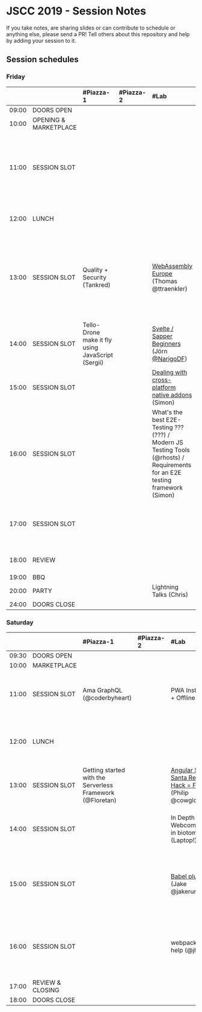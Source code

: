 # JSCC 2019 - Session Notes

If you take notes, are sharing slides or can contribute to schedule or anything
else, please send a PR! Tell others about this repository and help by adding
your session to it.

## Session schedules

### Friday

|       |                       | #Piazza-1                                         | #Piazza-2 | #Lab                                                                                                                          | #Workshop                                                                                                                                                                               | #Meeting                                                                                       | #Telko-1                                                             | #Blue                                                                                   | #Senf | Somewhere else                                                                                                                                                                                       |
| :---- | :-------------------- | :------------------------------------------------ | :-------- | :---------------------------------------------------------------------------------------------------------------------------- | :-------------------------------------------------------------------------------------------------------------------------------------------------------------------------------------- | :--------------------------------------------------------------------------------------------- | :------------------------------------------------------------------- | :-------------------------------------------------------------------------------------- | :---- | :--------------------------------------------------------------------------------------------------------------------------------------------------------------------------------------------------- |
| 09:00 | DOORS OPEN            |                                                   |           |                                                                                                                               |                                                                                                                                                                                         |                                                                                                |                                                                      |                                                                                         |       |                                                                                                                                                                                                      |
| 10:00 | OPENING & MARKETPLACE |                                                   |           |                                                                                                                               |                                                                                                                                                                                         |                                                                                                |                                                                      |                                                                                         |       |                                                                                                                                                                                                      |
| 11:00 | SESSION SLOT          |                                                   |           |                                                                                                                               | [Speed Tooling (???) / Monitor Web Performance](monitor-web-performance/) (Tsvetan)<br />- window.performance<br />- data w/reaction<br />- Beacons handling<br />- and ??? (Basic run) | MunichSchool TDD (Daniel)                                                                      | Building TS, Node.js training expectations / must have topics (Oleg) | INTRO React Hooks [Slides](https://martinlechner1.github.io/react-hooks-talk/) (Martin) |       |                                                                                                                                                                                                      |
| 12:00 | LUNCH                 |                                                   |           |                                                                                                                               |                                                                                                                                                                                         | [jskatas.org Where should it go? Input wanted (@wolframkriesing)](jskatas.org/)                |                                                                      |                                                                                         |       | [Learn to collaborate](learn-to-collaborate/) -> outside (@coderbyheart)                                                                                                                             |
| 13:00 | SESSION SLOT          | Quality + Security (Tankred)                      |           | [WebAssembly Europe](webassembly.eu/) (Thomas @ttraenkler)                                                                    | Creative Coding Session<br/>- max 10ppl<br/>- pls bring laptop (Manuel)                                                                                                                 |                                                                                                | Whitelabel JS Apps (Rebrand / User) (Deniz)                          | Reason(ML)able Programming (3 Wishes) (Marco)                                           |       | [Hiring Tech Interviews](interviews-and-hiring/) -> ??? (Sergii)<br />[Creating + maintaining open source / Open Source Collaboration for sign language learning games?](open-source/) (Marc, Agnes) |
| 14:00 | SESSION SLOT          | Tello-Drone make it fly using JavaScript (Sergii) |           | [Svelte / Sapper Beginners](svelte-sapper/) (Jörn [@NarigoDF](https://twitter.com/NarigoDF))                                  | ProBot GitHub / GitLab Automation (@meaku)                                                                                                                                              | [Elm](elm/) (Andy)<br/>- with funtional Programming<br/>- property based testing<br/>- and Vim |                                                                      | Freelancing (Jeff)                                                                      |       | University vs. practical training -> Baseball Court (Karl)                                                                                                                                           |
| 15:00 | SESSION SLOT          |                                                   |           | [Dealing with cross-platform native addons](cross-platform-native-addons/) (Simon)                                            | [Micro Frontend](microfrontends/) (Andi)                                                                                                                                                | Help me write functional controllers io-ts + fp-ts #Typescript (@coderbyheart)                 |                                                                      | Cross Platform Dev with Flutter and Dart (@Sven)                                        |       | Morning Kata w/ discussion on how #Practice #TDD -> at the BBQ (@wolframkriesing)                                                                                                                    |
| 16:00 | SESSION SLOT          |                                                   |           | What's the best E2E-Testing ??? (???) / Modern JS Testing Tools (@rhosts) / Requirements for an E2E testing framework (Simon) |                                                                                                                                                                                         | Webcomponents (Marc)                                                                           |                                                                      |                                                                                         |       |                                                                                                                                                                                                      |
| 17:00 | SESSION SLOT          |                                                   |           |                                                                                                                               | JAMSTACK Static Site Bundler #Gatsby (Robert)                                                                                                                                           | Publishing packages to #npm and alternatives (@coderbyheart) / no transpile (Wolfram)          |                                                                      | [Web Architectures](web-architectures/) collection & comparison (Marco + Brigitte)      |       |                                                                                                                                                                                                      |
| 18:00 | REVIEW                |                                                   |           |                                                                                                                               |                                                                                                                                                                                         |                                                                                                |                                                                      |                                                                                         |       | 50yrs moon creative coding w. p5js / pixi.js (Andi)                                                                                                                                                  |
| 19:00 | BBQ                   |                                                   |           |                                                                                                                               |                                                                                                                                                                                         |                                                                                                |                                                                      |                                                                                         |       |                                                                                                                                                                                                      |
| 20:00 | PARTY                 |                                                   |           | Lightning Talks (Chris)                                                                                                       |                                                                                                                                                                                         |                                                                                                |                                                                      |                                                                                         |       |                                                                                                                                                                                                      |
| 24:00 | DOORS CLOSE           |                                                   |           |                                                                                                                               |                                                                                                                                                                                         |                                                                                                |                                                                      |                                                                                         |       |                                                                                                                                                                                                      |

### Saturday

|       |                  | #Piazza-1                                                 | #Piazza-2 | #Lab                                                                          | #Workshop                                                                                                 | #Meeting                                                                                                                    | #Telko-1                                                 | #Blue                                                              | #Senf                                                                           | Somewhere else                             |
| :---- | :--------------- | :-------------------------------------------------------- | :-------- | :---------------------------------------------------------------------------- | :-------------------------------------------------------------------------------------------------------- | :-------------------------------------------------------------------------------------------------------------------------- | :------------------------------------------------------- | :----------------------------------------------------------------- | :------------------------------------------------------------------------------ | :----------------------------------------- |
| 09:30 | DOORS OPEN       |                                                           |           |                                                                               |                                                                                                           |                                                                                                                             |                                                          |                                                                    |                                                                                 |                                            |
| 10:00 | MARKETPLACE      |                                                           |           |                                                                               |                                                                                                           |                                                                                                                             |                                                          |                                                                    |                                                                                 |                                            |
| 11:00 | SESSION SLOT     | Ama GraphQL (@coderbyheart)                               |           | PWA Installable + Offline (Philip)                                            |                                                                                                           | [Elm Workshop](elm/) (Jonathan)                                                                                             |                                                          | Build a CLI (Laptop!) (Marc)                                       | Web Architectures cont..... (ungelöst) (Brigitte / Marco)                       | Passion for coffee (at CafeBar) (Carsten)  |
| 12:00 | LUNCH            |                                                           |           |                                                                               |                                                                                                           | Hexagonal Architecture Show+Tell #Backend #TypeScript (@coderbyheart)                                                       |                                                          | TDD for kids (talk) (@wolframkriesing)                             |                                                                                 |                                            |
| 13:00 | SESSION SLOT     | Getting started with the Serverless Framework (@Floretan) |           | [Angular Secret Santa Refactor / Hack = Fun](secret-santa/) (Philip @cowglow) | React Global State with Hooks & context (Debbi)                                                           | Bluetooth in the browser (Patrick)                                                                                          |                                                          | [MunichSchool TDD Mob Session](munich-school-tdd/) (@davidvoelkel) | Recruiting Pt. 2 - the candidate (Sebastian)                                    |                                            |
| 14:00 | SESSION SLOT     |                                                           |           | In Depth Webcomponents in biotome (Laptop!) (Marc)                            | [What we learned about testing in writing 5000+ tests - Jest+Karma+Angular](angular-testing/) (Christian) | Creative Coding Session (Manuel)<br />- max 10 ppl<br />- please bring Laptop                                               |                                                          | NestJS (Daniel @HilpoltsteinerD)                                   |                                                                                 |                                            |
| 15:00 | SESSION SLOT     |                                                           |           | [Babel plugins](babel-plugins/) (Jake @jakerunzer)                            | Gatsby (JamStack) - Jscc Website - (Daniel / Robert)                                                      | Writing a technical Book (ML) and using some TDD (Lars)                                                                     |                                                          | Dev env reproducible linux OS Nixos (???)                          | Organising Front-End Components (specific? generic? size? purpose?) (Sebastian) | Learning and teaching programming (Philip) |
| 16:00 | SESSION SLOT     |                                                           |           | webpack config help (@jhnns)                                                  | Keybindings tips and tricks you may not know (any editor) (???)                                           | [Deno Try-out](deno/) [Repository](https://github.com/Narigo/deno-try-out) (Jörn [@NarigoDF](https://twitter.com/NarigoDF)) | Building a Spotify App based on GraphQL -> Rest (Robert) | [TDD your docker container](docker-tdd/) (@wolframkriesing)        |                                                                                 |                                            |
| 17:00 | REVIEW & CLOSING |                                                           |           |                                                                               |                                                                                                           |                                                                                                                             |                                                          |                                                                    |                                                                                 |                                            |
| 18:00 | DOORS CLOSE      |                                                           |           |                                                                               |                                                                                                           |                                                                                                                             |                                                          |                                                                    |                                                                                 |                                            |
